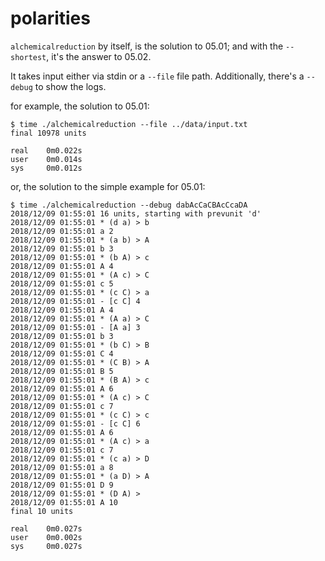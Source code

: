 # polarities

`alchemicalreduction` by itself, is the solution to 05.01; and with the `--shortest`, it's the answer to 05.02.

It takes input either via stdin or a `--file` file path.
Additionally, there's a `--debug` to show the logs.


for example, the solution to 05.01:

```
$ time ./alchemicalreduction --file ../data/input.txt 
final 10978 units

real    0m0.022s
user    0m0.014s
sys     0m0.012s
```

or, the solution to the simple example for 05.01:

```
$ time ./alchemicalreduction --debug dabAcCaCBAcCcaDA
2018/12/09 01:55:01 16 units, starting with prevunit 'd'
2018/12/09 01:55:01 * (d a) > b
2018/12/09 01:55:01 a 2
2018/12/09 01:55:01 * (a b) > A
2018/12/09 01:55:01 b 3
2018/12/09 01:55:01 * (b A) > c
2018/12/09 01:55:01 A 4
2018/12/09 01:55:01 * (A c) > C
2018/12/09 01:55:01 c 5
2018/12/09 01:55:01 * (c C) > a
2018/12/09 01:55:01 - [c C] 4
2018/12/09 01:55:01 A 4
2018/12/09 01:55:01 * (A a) > C
2018/12/09 01:55:01 - [A a] 3
2018/12/09 01:55:01 b 3
2018/12/09 01:55:01 * (b C) > B
2018/12/09 01:55:01 C 4
2018/12/09 01:55:01 * (C B) > A
2018/12/09 01:55:01 B 5
2018/12/09 01:55:01 * (B A) > c
2018/12/09 01:55:01 A 6
2018/12/09 01:55:01 * (A c) > C
2018/12/09 01:55:01 c 7
2018/12/09 01:55:01 * (c C) > c
2018/12/09 01:55:01 - [c C] 6
2018/12/09 01:55:01 A 6
2018/12/09 01:55:01 * (A c) > a
2018/12/09 01:55:01 c 7
2018/12/09 01:55:01 * (c a) > D
2018/12/09 01:55:01 a 8
2018/12/09 01:55:01 * (a D) > A
2018/12/09 01:55:01 D 9
2018/12/09 01:55:01 * (D A) > 
2018/12/09 01:55:01 A 10
final 10 units

real    0m0.027s
user    0m0.002s
sys     0m0.027s
```


